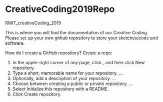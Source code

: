 # CreativeCoding2019Repo
RMIT_creativeCoding_2019


This is where you will find the documentation of our Creative Coding.
Please set up your own github repository to store your sketches/code and software.

How do I create a GitHub repository?
Create a repo:
  1. In the upper-right corner of any page, click , and then click New repository.
  2. Type a short, memorable name for your repository. ...
  3. Optionally, add a description of your repository. ...
  4. Choose between creating a public or private repository. ...
  5. Select Initialize this repository with a README.
  6. Click Create repository.
